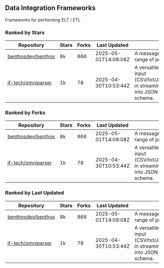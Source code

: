 ## Data Integration Frameworks

Frameworks for performing ELT / ETL

### Ranked by Stars

| Repository | Stars | Forks | Last Updated | Description | 
|------------|-------|-------|--------------|-------------|
| [benthosdev/benthos](https://github.com/benthosdev/benthos) | 8k | 866 | 2025-05-01T14:08:08Z |  A message streaming bridge between a range of protocols. |
| [jf-tech/omniparser](https://github.com/jf-tech/omniparser) | 1k | 78 | 2025-04-30T10:53:44Z |  A versatile ETL library that parses text input (CSV/txt/JSON/XML/EDI/X12/EDIFACT/etc) in streaming fashion and transforms data into JSON output using data-driven schema. |

### Ranked by Forks

| Repository | Stars | Forks | Last Updated | Description | 
|------------|-------|-------|--------------|-------------|
| [benthosdev/benthos](https://github.com/benthosdev/benthos) | 8k | 866 | 2025-05-01T14:08:08Z |  A message streaming bridge between a range of protocols. |
| [jf-tech/omniparser](https://github.com/jf-tech/omniparser) | 1k | 78 | 2025-04-30T10:53:44Z |  A versatile ETL library that parses text input (CSV/txt/JSON/XML/EDI/X12/EDIFACT/etc) in streaming fashion and transforms data into JSON output using data-driven schema. |

### Ranked by Last Updated

| Repository | Stars | Forks | Last Updated | Description | 
|------------|-------|-------|--------------|-------------|
| [benthosdev/benthos](https://github.com/benthosdev/benthos) | 8k | 866 | 2025-05-01T14:08:08Z |  A message streaming bridge between a range of protocols. |
| [jf-tech/omniparser](https://github.com/jf-tech/omniparser) | 1k | 78 | 2025-04-30T10:53:44Z |  A versatile ETL library that parses text input (CSV/txt/JSON/XML/EDI/X12/EDIFACT/etc) in streaming fashion and transforms data into JSON output using data-driven schema. |

